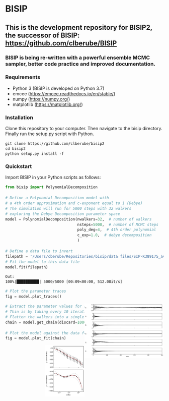 # BISIP
## This is the development repository for BISIP2, the successor of BISIP: https://github.com/clberube/BISIP
### BISIP is being re-written with a powerful ensemble MCMC sampler, better code practice and improved documentation.


### Requirements
- Python 3 (BISIP is developed on Python 3.7)  
- emcee (https://emcee.readthedocs.io/en/stable/)
- numpy (https://numpy.org/)
- matplotlib (https://matplotlib.org/)


### Installation
Clone this repository to your computer. Then navigate to the bisip directory. Finally run the setup.py script with Python.

```
git clone https://github.com/clberube/bisip2
cd bisip2
python setup.py install -f
```

### Quickstart
Import BISIP in your Python scripts as follows:

```python
from bisip import PolynomialDecomposition

# Define a Polynomial Decomposition model with
# a 4th order approximation and c-exponent equal to 1 (Debye)
# The simulation will run for 5000 steps with 32 walkers
# exploring the Debye Decomposition parameter space
model = PolynomialDecomposition(nwalkers=32,  # number of walkers
                                nsteps=5000,  # number of MCMC steps
                                poly_deg=4,  # 4th order polynomial
                                c_exp=1.0,  # debye decomposition
                                )

# Define a data file to invert
filepath = '/Users/cberube/Repositories/bisip/data files/SIP-K389175_avg.dat'
# Fit the model to this data file
model.fit(filepath)
```
```
Out:
100%|██████████| 5000/5000 [00:09<00:00, 512.08it/s]
```

```python
# Plot the parameter traces
fig = model.plot_traces()
```
<img src="https://raw.githubusercontent.com/clberube/bisip2/master/figures/traces.png" width="50%" align="right">

```python
# Extract the parameter values for all walkers after a <discard> period
# Thin is by taking every 10 iterations (depending on autocorrelation)
# Flatten the walkers into a single chain
chain = model.get_chain(discard=1000, thin=10, flat=True)

# Plot the model against the data for these parameter values
fig = model.plot_fit(chain)
```
<img src="https://raw.githubusercontent.com/clberube/bisip2/master/figures/fitted.png" width="25%" align="right">
